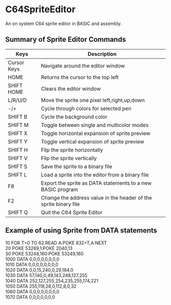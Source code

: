 # C64SpriteEditor
An on system C64 sprite editor in BASIC and assembly.


Summary of Sprite Editor Commands
-------------------------------------------------------------------------------
| Keys | Description |
|---|---|  
| Cursor Keys | Navigate around the editor window |
| HOME | Returns the cursor to the top left |
| SHIFT HOME | Clears the editor window |
| L/R/U/D | Move the sprite one pixel left,right,up,down |
| -/+ | Cycle through colors for selected pen |
| SHIFT B | Cycle the background color |
| SHIFT M | Toggle between single and multicolor modes | 
| SHIFT X | Toggle horizontal expansion of sprite preview |  
| SHIFT Y | Toggle vertical expansion of sprite preview |
| SHIFT H | Flip the sprite horizontally |
| SHIFT V | Flip the sprite vertically |
| SHIFT S | Save the sprite to a binary file |
| SHIFT L | Load a sprite into the editor from a binary file |  
| F8 | Export the sprite as DATA statements to a new BASIC program |
| F2 | Change the address value in the header of the sprite binary file |  
| SHIFT Q | Quit the C64 Sprite Editor |
  
  
Example of using Sprite from DATA statements  
-------------------------------------------------  
10 FOR T=0 TO 62:READ A:POKE 832+T,A:NEXT  
20 POKE 53269,1:POKE 2040,13  
30 POKE 53248,160:POKE 53249,160  
1000 DATA 0,0,0,0,0,0,0,0  
1010 DATA 0,0,0,0,0,0,0,0  
1020 DATA 0,0,15,240,0,29,184,0  
1030 DATA 57,140,0,49,143,248,127,255  
1040 DATA 252,127,255,254,235,255,174,221  
1050 DATA 255,118,28,0,112,8,0,32  
1060 DATA 0,0,0,0,0,0,0,0  
1070 DATA 0,0,0,0,0,0,0  
